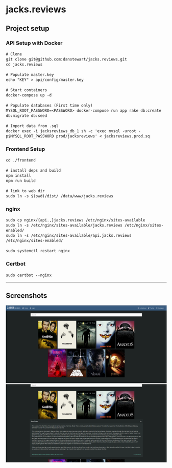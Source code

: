 # jacks.reviews

## Project setup

### API Setup with Docker
```
# Clone
git clone git@github.com:danstewart/jacks.reviews.git
cd jacks.reviews

# Populate master.key
echo "KEY" > api/config/master.key

# Start containers
docker-compose up -d

# Populate databases (First time only)
MYSQL_ROOT_PASSWORD=<PASSWORD> docker-compose run app rake db:create db:migrate db:seed

# Import data from .sql
docker exec -i jacksreviews_db_1 sh -c 'exec mysql -uroot -p$MYSQL_ROOT_PASSWORD prod/jacksreviews' < jacksreviews.prod.sq
```

### Frontend Setup
```
cd ./frontend

# install deps and build
npm install
npm run build

# link to web dir
sudo ln -s $(pwd)/dist/ /data/www/jacks.reviews
```

### nginx
```
sudo cp nginx/{api.,}jacks.reviews /etc/nginx/sites-available
sudo ln -s /etc/nginx/sites-available/jacks.reviews /etc/nginx/sites-enabled/
sudo ln -s /etc/nginx/sites-available/api.jacks.reviews /etc/nginx/sites-enabled/

sudo systemctl restart nginx
```

### Certbot
```
sudo certbot --nginx
```

---

## Screenshots
![alt text](screenshots/1.png "Jacks Reviews")
![alt text](screenshots/2.png "Review")
